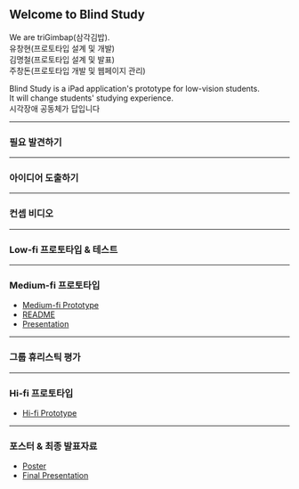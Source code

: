 ## Welcome to Blind Study

We are triGimbap(삼각김밥).<br>
유창현(프로토타입 설계 및 개발)<br>
김명철(프로토타입 설계 및 발표)<br>
주창돈(프로토타입 개발 및 웹페이지 관리)<br>

Blind Study is a iPad application's prototype for low-vision students.<br>
It will change students' studying experience.<br>
시각장애 공동체가 답입니다<br>

---
### 필요 발견하기

---
### 아이디어 도출하기

---
### 컨셉 비디오

---
### Low-fi 프로토타입 & 테스트

---
### Medium-fi 프로토타입

* [Medium-fi Prototype](https://marvelapp.com/487fjb2)
* [README](https://drive.google.com/file/d/1_CDLuGSSWm2gqj4kOkR7eL2CS3lcTJA0/view?usp=sharing)
* [Presentation](https://drive.google.com/file/d/1hUD8tXaLknEUIfkeiYne8jO2TYD6Nmzq/view?usp=sharing)

---
### 그룹 휴리스틱 평가

---
### Hi-fi 프로토타입

* [Hi-fi Prototype]()

---
### 포스터 & 최종 발표자료

* [Poster]()
* [Final Presentation]()
